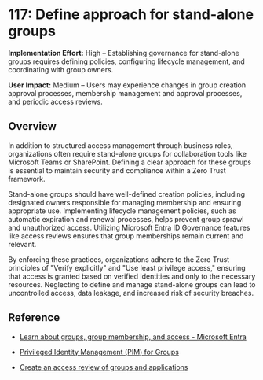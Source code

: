 # 117: Define approach for stand-alone groups

**Implementation Effort:** High – Establishing governance for stand-alone groups requires defining policies, configuring lifecycle management, and coordinating with group owners.

**User Impact:** Medium – Users may experience changes in group creation approval processes, membership management and approval processes, and periodic access reviews.

## Overview

In addition to structured access management through business roles, organizations often require stand-alone groups for collaboration tools like Microsoft Teams or SharePoint. Defining a clear approach for these groups is essential to maintain security and compliance within a Zero Trust framework.

Stand-alone groups should have well-defined creation policies, including designated owners responsible for managing membership and ensuring appropriate use. Implementing lifecycle management policies, such as automatic expiration and renewal processes, helps prevent group sprawl and unauthorized access. Utilizing Microsoft Entra ID Governance features like access reviews ensures that group memberships remain current and relevant.

By enforcing these practices, organizations adhere to the Zero Trust principles of "Verify explicitly" and "Use least privilege access," ensuring that access is granted based on verified identities and only to the necessary resources. Neglecting to define and manage stand-alone groups can lead to uncontrolled access, data leakage, and increased risk of security breaches.

## Reference

* [Learn about groups, group membership, and access - Microsoft Entra](https://learn.microsoft.com/en-us/entra/fundamentals/concept-learn-about-groups)

* [Privileged Identity Management (PIM) for Groups](https://learn.microsoft.com/en-us/entra/id-governance/privileged-identity-management/concept-pim-for-groups)

* [Create an access review of groups and applications](https://learn.microsoft.com/en-us/entra/id-governance/create-access-review)
